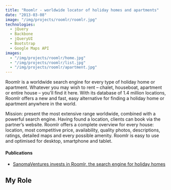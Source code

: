 ```yaml
---
title: "Roomlr - worldwide locator of holiday homes and apartments"
date: "2013-03-08"
image: "/img/projects/roomlr/roomlr.jpg"
technologies:
  - jQuery
  - Backbone
  - jQueryUI
  - Bootstrap
  - Google Maps API
images:
  - "/img/projects/roomlr/home.jpg"
  - "/img/projects/roomlr/list.jpg"
  - "/img/projects/roomlr/apartment.jpg"
---
```


Roomlr is a worldwide search engine for every type of holiday home or apartment.
Whatever you may wish to rent – chalet, houseboat, apartment or entire house – you'll find it here.
With its database of 1.4 million locations, Roomlr offers a new and fast, easy alternative for finding a holiday home or apartment anywhere in the world.

Mission: present the most extensive range worldwide, combined with a powerful search engine. Having found a location, clients can book via the partner’s website. Roomlr offers a complete overview for every house: location, most competitive price, availability, quality photos, descriptions, ratings, detailed maps and every possible amenity. Roomlr is easy to use and optimised for desktop, smartphone and tablet.

#### Publications

- [SanomaVentures invests in Roomlr, the search engine for holiday homes](https://roomlr.pr.co/71015-sanomaventures-invests-in-roomlr-the-search-engine-for-holiday-homes)

## My Role
